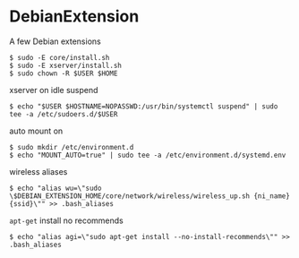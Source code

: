 # DebianExtension
A few Debian extensions

```
$ sudo -E core/install.sh
$ sudo -E xserver/install.sh
$ sudo chown -R $USER $HOME
```

xserver on idle suspend
```
$ echo "$USER $HOSTNAME=NOPASSWD:/usr/bin/systemctl suspend" | sudo tee -a /etc/sudoers.d/$USER
```

auto mount on
```
$ sudo mkdir /etc/environment.d
$ echo "MOUNT_AUTO=true" | sudo tee -a /etc/environment.d/systemd.env
```

wireless aliases
```
$ echo "alias wu=\"sudo \$DEBIAN_EXTENSION_HOME/core/network/wireless/wireless_up.sh {ni_name} {ssid}\"" >> .bash_aliases
```

`apt-get` install no recommends
```
$ echo "alias agi=\"sudo apt-get install --no-install-recommends\"" >> .bash_aliases
```
